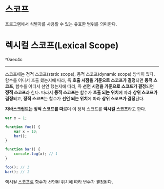 # 스코프
프로그램에서 식별자를 사용할 수 있는 유효한 범위를 의미한다.

# 렉시컬 스코프(Lexical Scope)

^0aec4c

---
스코프에는 정적 스코프(static scope), 동적 스코프(dynamic scope) 방식이 있다. 
함수를 어디서 호출 했는지에 따라, 즉 **호출 시점을 기준으로 스코프가 결정**되면 **동적 스코프**, 함수를 어디서 선언 했는지에 따라, 즉 **선언 시점을 기준으로** **스코프가 결정**되면 **정적 스코프**라 한다.
따라서 **동적 스코프**는 함수가 **호출 되는 위치**에 따라 **상위 스코프가 결정**되고, **정적 스코프**는 함수가 **선언 되는 위치**에 따라 **상위 스코프가 결정**된다.

**자바스크립트는 정적 스코프를 따르**며 이 정적 스코프를 **렉시컬 스코프**라고 한다.
```js
var x = 1;

function foo() {
	var x = 10;
	bar();
}

function bar() {
	console.log(x); // 1
}

foo(); // 1
bar(); // 1
```
렉시컬 스코프로 함수가 선언된 위치에 따라 변수가 결정된다.
